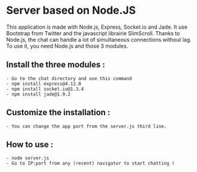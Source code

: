 Server based on Node.JS
===

This application is made with Node.js, Express, Socket.io and Jade.
It use Bootstrap from Twitter and the javascript librairie SlimScroll.
Thanks to Node.js, the chat can handle a lot of simultaneous connections without lag.
To use it, you need Node.js and those 3 modules.

## Install the three modules :

	- Go to the chat directory and use this command
	- npm install express@4.12.0
	- npm install socket.io@1.3.4
	- npm install jade@1.9.2

## Customize the installation :

	- You can change the app port from the server.js third line.

## How to use :

	- node server.js
	- Go to IP:port from any (recent) navigator to start chatting !
